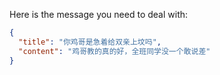 Here is the message you need to deal with:

```json
{
  "title": "你鸡哥是急着给双亲上坟吗",
  "content": "鸡哥教的真的好，全班同学没一个敢说差"
}
```
